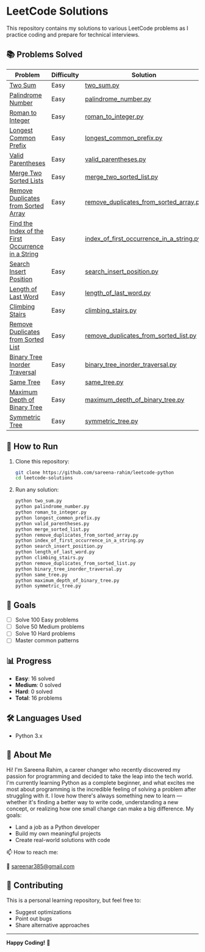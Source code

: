 # LeetCode Solutions

This repository contains my solutions to various LeetCode problems as I practice coding and prepare for technical interviews.

## 📚 Problems Solved

| Problem | Difficulty | Solution |
|---------|------------|----------|
| [Two Sum](https://leetcode.com/problems/two-sum/) | Easy | [two_sum.py](two_sum.py) |
| [Palindrome Number](https://leetcode.com/problems/palindrome-number/) | Easy | [palindrome_number.py](palindrome_number.py) | 
| [Roman to Integer](https://leetcode.com/problems/roman-to-integer/) | Easy | [roman_to_integer.py](roman_to_integer.py) |
| [Longest Common Prefix](https://leetcode.com/problems/longest-common-prefix/) | Easy | [longest_common_prefix.py](longest_common_prefix.py) |
| [Valid Parentheses](https://leetcode.com/problems/valid-parentheses/) | Easy | [valid_parentheses.py](valid_parentheses.py) |
|[Merge Two Sorted Lists](https://leetcode.com/problems/merge-two-sorted-lists/) | Easy | [merge_two_sorted_list.py](merge_two_sorted_list.py) |
|[Remove Duplicates from Sorted Array](https://leetcode.com/problems/remove-duplicates-from-sorted-array/) | Easy | [remove_duplicates_from_sorted_array.py](remove_duplicates_from_sorted_array.py) |
| [Find the Index of the First Occurrence in a String](https://leetcode.com/problems/find-the-index-of-the-first-occurrence-in-a-string/) | Easy | [index_of_first_occurrence_in_a_string.py](index_of_first_occurrence_in_a_string.py) |
| [Search Insert Position](https://leetcode.com/problems/search-insert-position/) | Easy | [search_insert_position.py](search_insert_position.py) |
| [Length of Last Word](https://leetcode.com/problems/length-of-last-word/) | Easy | [length_of_last_word.py](length_of_last_word.py) |
| [Climbing Stairs](https://leetcode.com/problems/climbing-stairs/) | Easy | [climbing_stairs.py](climbing_stairs.py) |
| [Remove Duplicates from Sorted List](https://leetcode.com/problems/remove-duplicates-from-sorted-list/) | Easy | [remove_duplicates_from_sorted_list.py](remove_duplicates_from_sorted_list.py) |
| [Binary Tree Inorder Traversal](https://leetcode.com/problems/binary-tree-inorder-traversal/) | Easy | [binary_tree_inorder_traversal.py](binary_tree_inorder_traversal.py) |
| [Same Tree](https://leetcode.com/problems/same-tree/) | Easy | [same_tree.py](same_tree.py) |
| [Maximum Depth of Binary Tree](https://leetcode.com/problems/maximum-depth-of-binary-tree/) | Easy | [maximum_depth_of_binary_tree.py](maximum_depth_of_binary_tree.py) |
| [Symmetric Tree](https://leetcode.com/problems/symmetric-tree/) | Easy | [symmetric_tree.py](symmetric_tree.py) |



## 🚀 How to Run

1. Clone this repository:
   ```bash
   git clone https://github.com/sareena-rahim/leetcode-python
   cd leetcode-solutions
   ```

2. Run any solution:
   ```bash
   python two_sum.py
   python palindrome_number.py
   python roman_to_integer.py
   python longest_common_prefix.py
   python valid_parentheses.py
   python merge_sorted_list.py
   python remove_duplicates_from_sorted_array.py
   python index_of_first_occurrence_in_a_string.py
   python search_insert_position.py
   python length_of_last_word.py
   python climbing_stairs.py
   python remove_duplicates_from_sorted_list.py
   python binary_tree_inorder_traversal.py
   python same_tree.py
   python maximum_depth_of_binary_tree.py
   python symmetric_tree.py
   ```

## 🎯 Goals

- [ ] Solve 100 Easy problems
- [ ] Solve 50 Medium problems  
- [ ] Solve 10 Hard problems
- [ ] Master common patterns

## 📊 Progress

- **Easy**: 16 solved
- **Medium**: 0 solved
- **Hard**: 0 solved
- **Total**: 16 problems

## 🛠️ Languages Used

- Python 3.x

## 👋 About Me
Hi! I'm Sareena Rahim, a career changer who recently discovered my passion for programming and decided to take the leap into the tech world.
I'm currently learning Python as a complete beginner, and what excites me most about programming is the incredible feeling of solving a problem after struggling with it. I love how there's always something new to learn — whether it's finding a better way to write code, understanding a new concept, or realizing how one small change can make a big difference.
My goals:

- Land a job as a Python developer
- Build my own meaningful projects
- Create real-world solutions with code

📫 How to reach me:

📧 sareenar385@gmail.com

## 🤝 Contributing

This is a personal learning repository, but feel free to:
- Suggest optimizations
- Point out bugs
- Share alternative approaches


---

**Happy Coding!** 🎉
